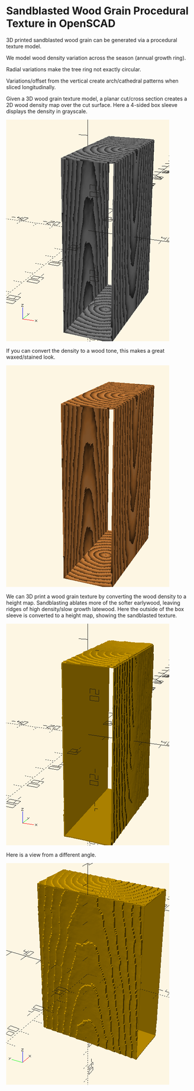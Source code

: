 # Sandblasted Wood Grain Procedural Texture in OpenSCAD

3D printed sandblasted wood grain can be generated via a procedural texture model.

We model wood density variation across the season (annual growth ring).

Radial variations make the tree ring not exactly circular.

Variations/offset from the vertical create arch/cathedral patterns when sliced longitudinally.

Given a 3D wood grain texture model, a planar cut/cross section creates a 2D wood density map over the cut surface.  Here a 4-sided box sleeve displays the density in grayscale.

![Wood grain density map](./procedural_wood_grain_texture_grayscale_density.png)

If you can convert the density to a wood tone, this makes a great waxed/stained look.

![Wood toned density map](./procedural_wood_grain_texture_wood_tone.png)

We can 3D print a wood grain texture by converting the wood density to a height map.  Sandblasting ablates more of the softer earlywood, leaving ridges of high density/slow growth latewood.  Here the outside of the box sleeve is converted to a height map, showing the sandblasted texture.

![Sandblasted wood grain](./procedural_wood_grain_texture_sandblasted.png)

Here is a view from a different angle.

![Sandblasted wood texture](./sandblasted_wood_grain_procedural_texture.png)

#

